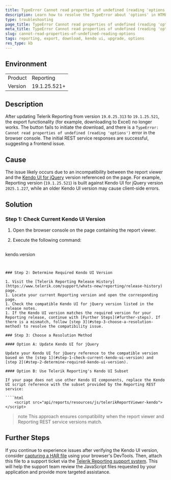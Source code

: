 ```yaml
---
title: TypeError Cannot read properties of undefined (reading 'options') in HTML5-based report viewers
description: Learn how to resolve the TypeError about 'options' in HTML5-based report viewers.
type: troubleshooting
page_title: TypeError Cannot read properties of undefined (reading 'options') in HTML5-based report viewers
meta_title: TypeError Cannot read properties of undefined (reading 'options') in HTML5-based report viewers
slug: cannot-read-properties-of-undefined-reading-options
tags: reporting, export, download, kendo ui, upgrade, options
res_type: kb
---
```


## Environment

<table>
    <tbody>
        <tr>
            <td> Product </td>
            <td> Reporting </td>
        </tr>
        <tr>
            <td> Version </td>
            <td> 19.1.25.521+ </td>
        </tr>
    </tbody>
</table>

## Description

After updating Telerik Reporting from version `19.0.25.313` to `19.1.25.521`, the export functionality (for example, downloading to Excel) no longer works. The button fails to initiate the download, and there is a `TypeError: Cannot read properties of undefined (reading 'options')` error in the browser console. The initial REST service responses are successful, suggesting a frontend issue.

## Cause

The issue likely occurs due to an incompatibility between the report viewer and the [Kendo UI for jQuery](https://www.telerik.com/kendo-jquery-ui) version referenced on the page. For example, Reporting version (`19.1.25.521`) is built against Kendo UI for jQuery version `2025.1.227`, while an older Kendo UI version may cause client-side errors.

## Solution

### Step 1: Check Current Kendo UI Version

1. Open the browser console on the page containing the report viewer.
1. Execute the following command:

	````javascript
kendo.version
````


### Step 2: Determine Required Kendo UI Version

1. Visit the [Telerik Reporting Release History](https://www.telerik.com/support/whats-new/reporting/release-history) page.
1. Locate your current Reporting version and open the corresponding page.
1. Check the compatible Kendo UI for jQuery version listed in the release notes.
1. If the Kendo UI version matches the required version for your Reporting release, continue with [Further Steps](#further-steps). If there is a mismatch, follow [step 3](#step-3-choose-a-resolution-method) to resolve the compatibility issue.

### Step 3: Choose a Resolution Method

#### Option A: Update Kendo UI for jQuery

Update your Kendo UI for jQuery reference to the compatible version based on the [step 1](#step-1-check-current-kendo-ui-version) and [step 2](#step-2-determine-required-kendo-ui-version).

#### Option B: Use Telerik Reporting's Kendo UI Subset

If your page does not use other Kendo UI components, replace the Kendo UI script reference with the subset provided by the Reporting REST service:

````html
	<script src="api/reports/resources/js/telerikReportViewer-kendo"></script>
````

>note This approach ensures compatibility when the report viewer and Reporting REST service versions match.

## Further Steps

If you continue to experience issues after verifying the Kendo UI version, consider [capturing a HAR file](https://support.google.com/admanager/answer/10358597?hl=en#capture-your-http-network-session) using your browser's DevTools. Then, attach this file to a support ticket via the [Telerik Reporting support system](https://www.telerik.com/account/support-center/contact-us/technical-support). This will help the support team review the JavaScript files requested by your application and provide more targeted assistance.
